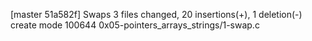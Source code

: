 [master 51a582f] Swaps
 3 files changed, 20 insertions(+), 1 deletion(-)
 create mode 100644 0x05-pointers_arrays_strings/1-swap.c
